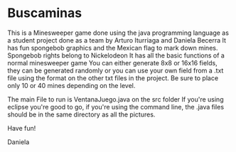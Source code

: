 # Buscaminas
This is a Minesweeper game done using the java programming language as a student project done as a team by 
Arturo Iturriaga and Daniela Becerra
It has fun spongebob graphics and the Mexican flag to mark down mines. Spongebob rights belong to Nickelodeon
It has all the basic functions of a normal minesweeper game
You can either generate 8x8 or 16x16 fields, they can be generated randomly or you can use your own field from a .txt file
using the format on the other txt files in the project. Be sure to place only 10 or 40 mines depending on the level.

The main File to run is VentanaJuego.java on the src folder
If you're using eclipse you're good to go, 
if you're using the command line, the .java files should be in the same directory as all the pictures.


Have fun!

Daniela
